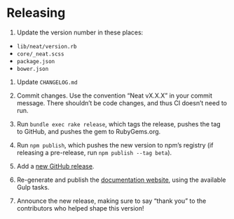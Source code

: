 # Releasing

1. Update the version number in these places:
  - `lib/neat/version.rb`
  - `core/_neat.scss`
  - `package.json`
  - `bower.json`

1. Update `CHANGELOG.md`

1. Commit changes. Use the convention “Neat vX.X.X” in your commit message.
   There shouldn’t be code changes, and thus CI doesn’t need to run.

1. Run `bundle exec rake release`, which tags the release, pushes the tag to GitHub, and
   pushes the gem to RubyGems.org.

1. Run `npm publish`, which pushes the new version to npm’s registry (if
   releasing a pre-release, run `npm publish --tag beta`).

1. Add a [new GitHub release](//github.com/thoughtbot/neat/releases/new).

1. Re-generate and publish
   the [documentation website](//github.com/thoughtbot/neat-docs),
   using the available Gulp tasks.

1. Announce the new release, making sure to say “thank you” to the contributors
   who helped shape this version!
